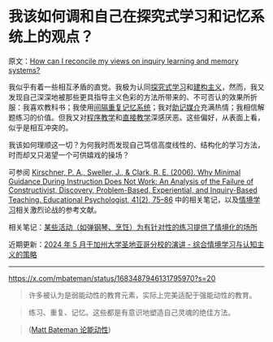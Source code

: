 # 我该如何调和自己在探究式学习和记忆系统上的观点？

原文：[How can I reconcile my views on inquiry learning and memory systems?](https://notes.andymatuschak.org/zGUvgDWfRvt1VDJyZavtty2)

我似乎有着一些相互矛盾的直觉。我极为认同[探究式学习](https://notes.andymatuschak.org/zLCdZ9xcHzjks8vgoGkycSr)和[建构主义](https://notes.andymatuschak.org/zWceTLNTjH3DQ7iVpy38ocq)，然而，我又发现自己深深地被那些更具指导主义色彩的方法所带来的、不可否认的效果所折服：我喜欢教科书；我使用[间隔重复记忆系统](https://notes.andymatuschak.org/z2D1qPwddPktBjpNuwYFVva)；我对[助记媒介](https://notes.andymatuschak.org/zKPv6qkSErdRGqyryvgS2wS)充满热情；我相信解题练习的价值。但我又对[程序教学](https://notes.andymatuschak.org/zJnwHfze71uA7T6pUwfe36f)和[直接教学](https://notes.andymatuschak.org/zEmvW6adwLsMn6G3fDRL9VQ)深感厌恶。这些偏好，从表面上看，似乎是相互冲突的。

我该如何理顺这一切？为何我时而发现自己笃信高度线性的、结构化的学习方法，时而却又只渴望一个可供嬉戏的操场？

可参阅 [Kirschner, P. A., Sweller, J., & Clark, R. E. (2006). Why Minimal Guidance During Instruction Does Not Work: An Analysis of the Failure of Constructivist, Discovery, Problem-Based, Experiential, and Inquiry-Based Teaching. Educational Psychologist, 41(2), 75–86](https://notes.andymatuschak.org/zUiDqjKiS3udc3wcvcFbcpc) 中的相关笔记，以及[情境学习](https://notes.andymatuschak.org/zL7XdosCZ9qeCSSCrhcYfwY)相关激烈论战的参考文献。

相关笔记：[某些活动（如弹钢琴、烹饪）为有针对性的练习提供了情境化的场所](https://notes.andymatuschak.org/zM1anD1xFyk5aMFM6VXUjUE)

近期更新：[2024 年 5 月于加州大学圣地亚哥分校的演讲 - 综合情境学习与认知主义的策略](https://notes.andymatuschak.org/2024-05_Talk_at_UCSD_-_Strategies_for_synthesizing_situated_learning_and_cognitivism)

------

https://x.com/mbateman/status/1683487946131795970?s=20

> 许多被认为是弱能动性的教育元素，实际上完美适配于强能动性的教育。

>

> 练习、重复、记忆。这些都是有意识地塑造自己灵魂的绝佳方法。

> ([Matt Bateman 论能动性](https://notes.andymatuschak.org/zWYtAUkGpTQKCJ6GgyQkAth))